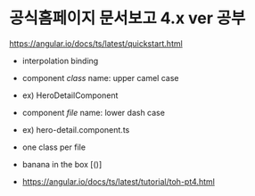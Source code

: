 # 공식홈페이지 문서보고 4.x ver 공부

https://angular.io/docs/ts/latest/quickstart.html

 - interpolation binding
 - component _class_ name: upper camel case
  - ex) HeroDetailComponent
 - component _file_ name: lower dash case
  - ex) hero-detail.component.ts
 - one class per file
 - banana in the box [()]


 - https://angular.io/docs/ts/latest/tutorial/toh-pt4.html

